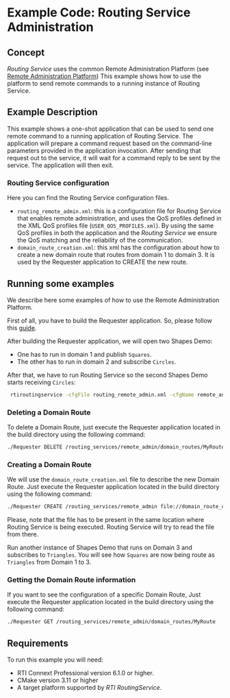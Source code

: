 # Example Code: Routing Service Administration

## Concept

*Routing Service* uses the common Remote Administration Platform (see [Remote
Administration
Platform](https://community.rti.com/static/documentation/connext-dds/6.1.0/doc/manuals/connext_dds_professional/services/routing_service/common/remote_admin_platform.html))
This example shows how to use the platform to send remote commands to a running
instance of Routing Service.

## Example Description

This example shows a one-shot application that can be used to send one remote
command to a running application of Routing Service. The application will
prepare a command request based on the command-line parameters provided in the
application invocation. After sending that request out to the service, it will
wait for a command reply to be sent by the service. The application will then exit.

### Routing Service configuration

Here you can find the Routing Service configuration files.

-   `routing_remote_admin.xml`: this is a configuration file for Routing
    Service that enables remote administration, and uses the QoS profiles
    defined in the XML QoS profiles file (`USER_QOS_PROFILES.xml`). By using
    the same QoS profiles in both the application and the *Routing Service* we
    ensure the QoS matching and the reliability of the communication.
-   `domain_route_creation.xml`: this xml has the configuration about how to
    create a new domain route that routes from domain 1 to domain 3. It is used
    by the Requester application to CREATE the new route.

## Running some examples

We describe here some examples of how to use the Remote Administration
Platform.

First of all, you have to build the Requester application. So, please follow
this [guide](c++11/README.md).

After building the Requester application, we will open two Shapes Demo:

- One has to run in domain 1 and publish `Squares`.
- The other has to run in domain 2 and subscribe `Circles`.

After that, we have to run Routing Service so the second Shapes Demo starts
receiving `Circles`:

``` bash
 rtiroutingservice -cfgFile routing_remote_admin.xml -cfgName remote_admin
```

### Deleting a Domain Route

To delete a Domain Route, just execute the Requester application located in the
build directory using the following command:

``` bash
./Requester DELETE /routing_services/remote_admin/domain_routes/MyRoute
```

### Creating a Domain Route

We will use the `domain_route_creation.xml` file to describe the new
Domain Route. Just execute the Requester application located in the
build directory using the following command:

``` bash
./Requester CREATE /routing_services/remote_admin file://domain_route_creation.xml
```

Please, note that the file has to be present in the same location where Routing
Service is being executed. Routing Service will try to read the file from there.

Run another instance of Shapes Demo that runs on Domain 3 and subscribes to `Triangles`.
You will see how `Squares` are now being route as `Triangles` from
Domain 1 to 3.

### Getting the Domain Route information

If you want to see the configuration of a specific Domain Route, Just execute
the Requester application located in the build directory using the following
command:

``` bash
./Requester GET /routing_services/remote_admin/domain_routes/MyRoute
```

## Requirements

To run this example you will need:

- RTI Connext Professional version 6.1.0 or higher.
- CMake version 3.11 or higher
- A target platform supported by *RTI* *RoutingService*.
